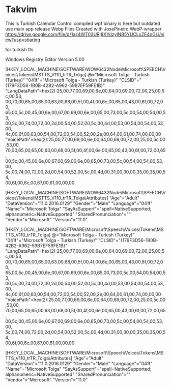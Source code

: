# Takvim
This is Turkish Calendar Control compiled wpf binary is here but outdated use main app release
Webp Files Created with JosePineiro WebP-wrapper
https://drive.google.com/file/d/1az4WT03URj8XYdzylNB5YUCLxZE4nGLi/view?usp=sharing

for turkish tts




Windows Registry Editor Version 5.00

[HKEY_LOCAL_MACHINE\SOFTWARE\WOW6432Node\Microsoft\SPEECH\Voices\Tokens\MSTTS_V110_trTR_Tolga]
@="Microsoft Tolga - Turkish (Turkey)"
"041f"="Microsoft Tolga - Turkish (Turkey)"
"CLSID"="{179F3D56-1B0B-42B2-A962-59B7EF59FE1B}"
"LangDataPath"=hex(2):25,00,77,00,69,00,6e,00,64,00,69,00,72,00,25,00,5c,00,53,\
  00,70,00,65,00,65,00,63,00,68,00,5f,00,4f,00,6e,00,65,00,43,00,6f,00,72,00,\
  65,00,5c,00,45,00,6e,00,67,00,69,00,6e,00,65,00,73,00,5c,00,54,00,54,00,53,\
  00,5c,00,74,00,72,00,2d,00,54,00,52,00,5c,00,4d,00,53,00,54,00,54,00,53,00,\
  4c,00,6f,00,63,00,54,00,72,00,54,00,52,00,2e,00,64,00,61,00,74,00,00,00
"VoicePath"=hex(2):25,00,77,00,69,00,6e,00,64,00,69,00,72,00,25,00,5c,00,53,00,\
  70,00,65,00,65,00,63,00,68,00,5f,00,4f,00,6e,00,65,00,43,00,6f,00,72,00,65,\
  00,5c,00,45,00,6e,00,67,00,69,00,6e,00,65,00,73,00,5c,00,54,00,54,00,53,00,\
  5c,00,74,00,72,00,2d,00,54,00,52,00,5c,00,4d,00,31,00,30,00,35,00,35,00,54,\
  00,6f,00,6c,00,67,00,61,00,00,00

[HKEY_LOCAL_MACHINE\SOFTWARE\WOW6432Node\Microsoft\SPEECH\Voices\Tokens\MSTTS_V110_trTR_Tolga\Attributes]
"Age"="Adult"
"DataVersion"="11.0.2016.0129"
"Gender"="Male"
"Language"="041f"
"Name"="Microsoft Tolga"
"SayAsSupport"="spell=NativeSupported; alphanumeric=NativeSupported"
"SharedPronunciation"=""
"Vendor"="Microsoft"
"Version"="11.0"

[HKEY_LOCAL_MACHINE\SOFTWARE\Microsoft\Speech\Voices\Tokens\MSTTS_V110_trTR_Tolga]
@="Microsoft Tolga - Turkish (Turkey)"
"041f"="Microsoft Tolga - Turkish (Turkey)"
"CLSID"="{179F3D56-1B0B-42B2-A962-59B7EF59FE1B}"
"LangDataPath"=hex(2):25,00,77,00,69,00,6e,00,64,00,69,00,72,00,25,00,5c,00,53,\
  00,70,00,65,00,65,00,63,00,68,00,5f,00,4f,00,6e,00,65,00,43,00,6f,00,72,00,\
  65,00,5c,00,45,00,6e,00,67,00,69,00,6e,00,65,00,73,00,5c,00,54,00,54,00,53,\
  00,5c,00,74,00,72,00,2d,00,54,00,52,00,5c,00,4d,00,53,00,54,00,54,00,53,00,\
  4c,00,6f,00,63,00,54,00,72,00,54,00,52,00,2e,00,64,00,61,00,74,00,00,00
"VoicePath"=hex(2):25,00,77,00,69,00,6e,00,64,00,69,00,72,00,25,00,5c,00,53,00,\
  70,00,65,00,65,00,63,00,68,00,5f,00,4f,00,6e,00,65,00,43,00,6f,00,72,00,65,\
  00,5c,00,45,00,6e,00,67,00,69,00,6e,00,65,00,73,00,5c,00,54,00,54,00,53,00,\
  5c,00,74,00,72,00,2d,00,54,00,52,00,5c,00,4d,00,31,00,30,00,35,00,35,00,54,\
  00,6f,00,6c,00,67,00,61,00,00,00

[HKEY_LOCAL_MACHINE\SOFTWARE\Microsoft\Speech\Voices\Tokens\MSTTS_V110_trTR_Tolga\Attributes]
"Age"="Adult"
"DataVersion"="11.0.2016.0129"
"Gender"="Male"
"Language"="041f"
"Name"="Microsoft Tolga"
"SayAsSupport"="spell=NativeSupported; alphanumeric=NativeSupported"
"SharedPronunciation"=""
"Vendor"="Microsoft"
"Version"="11.0"

